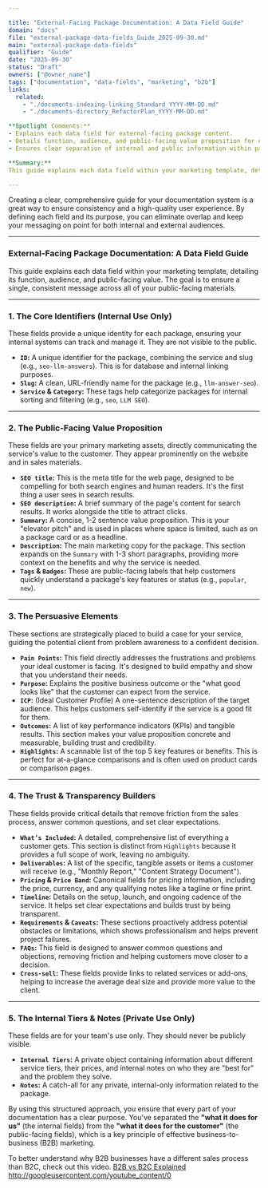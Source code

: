 ```yaml
---

title: "External-Facing Package Documentation: A Data Field Guide"
domain: "docs"
file: "external-package-data-fields_Guide_2025-09-30.md"
main: "external-package-data-fields"
qualifier: "Guide"
date: "2025-09-30"
status: "Draft"
owners: ["@owner_name"]
tags: ["documentation", "data-fields", "marketing", "b2b"]
links:
  related:
    - "./documents-indexing-linking_Standard_YYYY-MM-DD.md"
    - "./documents-directory_RefactorPlan_YYYY-MM-DD.md"

**Spotlight Comments:**
- Explains each data field for external-facing package content.
- Details function, audience, and public-facing value proposition for each field.
- Ensures clear separation of internal and public information within packages.

**Summary:**
This guide explains each data field within your marketing template, detailing its function, audience, and public-facing value. The goal is to ensure a single, consistent message across all of your public-facing materials.

---
```


Creating a clear, comprehensive guide for your documentation system is a great way to ensure consistency and a high-quality user experience. By defining each field and its purpose, you can eliminate overlap and keep your messaging on point for both internal and external audiences.

---

### **External-Facing Package Documentation: A Data Field Guide**

This guide explains each data field within your marketing template, detailing its function, audience, and public-facing value. The goal is to ensure a single, consistent message across all of your public-facing materials.

---

### **1. The Core Identifiers (Internal Use Only)**

These fields provide a unique identity for each package, ensuring your internal systems can track and manage it. They are not visible to the public.

* **`ID`:** A unique identifier for the package, combining the service and slug (e.g., `seo-llm-answers`). This is for database and internal linking purposes.
* **`Slug`:** A clean, URL-friendly name for the package (e.g., `llm-answer-seo`).
* **`Service` & `Category`:** These tags help categorize packages for internal sorting and filtering (e.g., `seo`, `LLM SEO`).

---

### **2. The Public-Facing Value Proposition**

These fields are your primary marketing assets, directly communicating the service's value to the customer. They appear prominently on the website and in sales materials.

* **`SEO title`:** This is the meta title for the web page, designed to be compelling for both search engines and human readers. It's the first thing a user sees in search results.
* **`SEO description`:** A brief summary of the page's content for search results. It works alongside the title to attract clicks.
* **`Summary`:** A concise, 1-2 sentence value proposition. This is your "elevator pitch" and is used in places where space is limited, such as on a package card or as a headline.
* **`Description`:** The main marketing copy for the package. This section expands on the `Summary` with 1-3 short paragraphs, providing more context on the benefits and why the service is needed.
* **`Tags` & `Badges`:** These are public-facing labels that help customers quickly understand a package's key features or status (e.g., `popular`, `new`).

---

### **3. The Persuasive Elements**

These sections are strategically placed to build a case for your service, guiding the potential client from problem awareness to a confident decision.

* **`Pain Points`:** This field directly addresses the frustrations and problems your ideal customer is facing. It's designed to build empathy and show that you understand their needs.
* **`Purpose`:** Explains the positive business outcome or the "what good looks like" that the customer can expect from the service.
* **`ICP`:** (Ideal Customer Profile) A one-sentence description of the target audience. This helps customers self-identify if the service is a good fit for them.
* **`Outcomes`:** A list of key performance indicators (KPIs) and tangible results. This section makes your value proposition concrete and measurable, building trust and credibility.
* **`Highlights`:** A scannable list of the top 5 key features or benefits. This is perfect for at-a-glance comparisons and is often used on product cards or comparison pages.

---

### **4. The Trust & Transparency Builders**

These fields provide critical details that remove friction from the sales process, answer common questions, and set clear expectations.

* **`What’s Included`:** A detailed, comprehensive list of everything a customer gets. This section is distinct from `Highlights` because it provides a full scope of work, leaving no ambiguity.
* **`Deliverables`:** A list of the specific, tangible assets or items a customer will receive (e.g., "Monthly Report," "Content Strategy Document").
* **`Pricing` & `Price Band`:** Canonical fields for pricing information, including the price, currency, and any qualifying notes like a tagline or fine print.
* **`Timeline`:** Details on the setup, launch, and ongoing cadence of the service. It helps set clear expectations and builds trust by being transparent.
* **`Requirements` & `Caveats`:** These sections proactively address potential obstacles or limitations, which shows professionalism and helps prevent project failures.
* **`FAQs`:** This field is designed to answer common questions and objections, removing friction and helping customers move closer to a decision.
* **`Cross-sell`:** These fields provide links to related services or add-ons, helping to increase the average deal size and provide more value to the client.

---

### **5. The Internal Tiers & Notes (Private Use Only)**

These fields are for your team's use only. They should never be publicly visible.

* **`Internal Tiers`:** A private object containing information about different service tiers, their prices, and internal notes on who they are "best for" and the problem they solve.
* **`Notes`:** A catch-all for any private, internal-only information related to the package.

By using this structured approach, you ensure that every part of your documentation has a clear purpose. You've separated the **"what it does for us"** (the internal fields) from the **"what it does for the customer"** (the public-facing fields), which is a key principle of effective business-to-business (B2B) marketing.

To better understand why B2B businesses have a different sales process than B2C, check out this video. [B2B vs B2C Explained](https://www.youtube.com/watch?v=KoMnHjxzW98)
http://googleusercontent.com/youtube_content/0